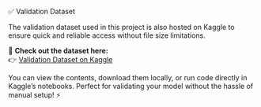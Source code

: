 ✅ Validation Dataset

The validation dataset used in this project is also hosted on Kaggle to ensure quick and reliable access without file size limitations.

🔗 **Check out the dataset here:**  
👉 [Validation Dataset on Kaggle](https://www.kaggle.com/datasets/sayeemmohammed/validation-dataset)

You can view the contents, download them locally, or run code directly in Kaggle’s notebooks. Perfect for validating your model without the hassle of manual setup! ⚡
